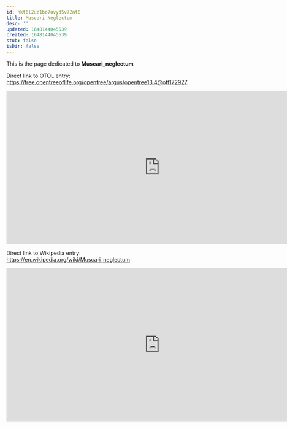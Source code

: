 ```yaml
---
id: nkt6l2uc1bo7uvyd5v72nt0
title: Muscari Neglectum
desc: ''
updated: 1648144045539
created: 1648144045539
stub: false
isDir: false
---
```

This is the page dedicated to **Muscari_neglectum**


Direct link to OTOL entry: https://tree.opentreeoflife.org/opentree/argus/opentree13.4@ott172927



<html>
    <body>
    <iframe src="https://tree.opentreeoflife.org/opentree/argus/opentree13.4@ott172927"
    width="800" height="400" frameborder="0" allowfullscreen> </iframe>
    </body>
</html>
    


Direct link to Wikipedia entry: https://en.wikipedia.org/wiki/Muscari_neglectum



<html>
    <body>
    <iframe src="https://en.wikipedia.org/wiki/Muscari_neglectum"
    width="800" height="400" frameborder="0" allowfullscreen> </iframe>
    </body>
</html>
    
